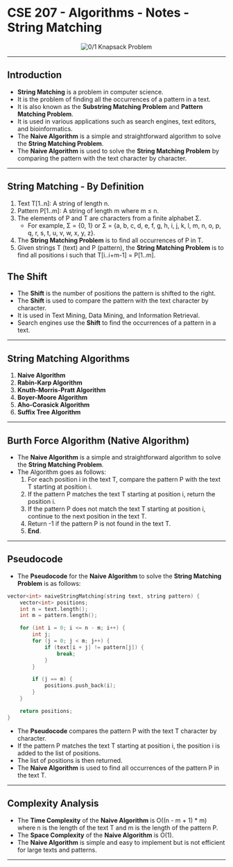 # **CSE 207 - Algorithms - Notes - String Matching**

<p align="center">
    <img src="https://miro.medium.com/v2/0*GJZCKNeMbyKAbrdP.gif" alt="0/1 Knapsack Problem"/>
</p>

---

## **Introduction**

- **String Matching** is a problem in computer science.
- It is the problem of finding all the occurrences of a pattern in a text.
- It is also known as the **Substring Matching Problem** and **Pattern Matching Problem**.
- It is used in various applications such as search engines, text editors, and bioinformatics.
- The **Naive Algorithm** is a simple and straightforward algorithm to solve the **String Matching Problem**.
- The **Naive Algorithm** is used to solve the **String Matching Problem** by comparing the pattern with the text character by character.

---

## **String Matching - By Definition**

1. Text T[1..n]: A string of length n.
2. Pattern P[1..m]: A string of length m where m ≤ n.
3. The elements of P and T are characters from a finite alphabet Σ.
   - For example, Σ = {0, 1} or Σ = {a, b, c, d, e, f, g, h, i, j, k, l, m, n, o, p, q, r, s, t, u, v, w, x, y, z}.
4. The **String Matching Problem** is to find all occurrences of P in T.
5. Given strings T (text) and P (pattern), the **String Matching Problem** is to find all positions i such that T[i..i+m-1] = P[1..m].

## **The Shift**

- The **Shift** is the number of positions the pattern is shifted to the right.
- The **Shift** is used to compare the pattern with the text character by character.
- It is used in Text Mining, Data Mining, and Information Retrieval.
- Search engines use the **Shift** to find the occurrences of a pattern in a text.

---

## **String Matching Algorithms**

1. **Naive Algorithm**
2. **Rabin-Karp Algorithm**
3. **Knuth-Morris-Pratt Algorithm**
4. **Boyer-Moore Algorithm**
5. **Aho-Corasick Algorithm**
6. **Suffix Tree Algorithm**

---

## **Burth Force Algorithm (Native Algorithm)**

- The **Naive Algorithm** is a simple and straightforward algorithm to solve the **String Matching Problem**.
- The Algorithm goes as follows:
  1. For each position i in the text T, compare the pattern P with the text T starting at position i.
  2. If the pattern P matches the text T starting at position i, return the position i.
  3. If the pattern P does not match the text T starting at position i, continue to the next position in the text T.
  4. Return -1 if the pattern P is not found in the text T.
  5. **End**.

---

## **Pseudocode**

- The **Pseudocode** for the **Naive Algorithm** to solve the **String Matching Problem** is as follows:

```cpp
vector<int> naiveStringMatching(string text, string pattern) {
    vector<int> positions;
    int n = text.length();
    int m = pattern.length();

    for (int i = 0; i <= n - m; i++) {
        int j;
        for (j = 0; j < m; j++) {
            if (text[i + j] != pattern[j]) {
                break;
            }
        }

        if (j == m) {
            positions.push_back(i);
        }
    }

    return positions;
}
```

- The **Pseudocode** compares the pattern P with the text T character by character.
- If the pattern P matches the text T starting at position i, the position i is added to the list of positions.
- The list of positions is then returned.
- The **Naive Algorithm** is used to find all occurrences of the pattern P in the text T.

---

## **Complexity Analysis**

- The **Time Complexity** of the **Naive Algorithm** is O((n - m + 1) * m) where n is the length of the text T and m is the length of the pattern P.
- The **Space Complexity** of the **Naive Algorithm** is O(1).
- The **Naive Algorithm** is simple and easy to implement but is not efficient for large texts and patterns.

---
